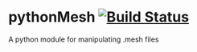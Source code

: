 # pythonMesh [![Build Status](https://api.travis-ci.org/loicNorgeot/pythonMesh.svg)](https://travis-ci.org/loicNorgeot/pythonMesh)
A python module for manipulating .mesh files
